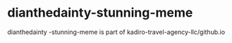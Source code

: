 # dianthedainty-stunning-meme
 dianthedainty -stunning-meme is part of kadiro-travel-agency-llc/github.io
